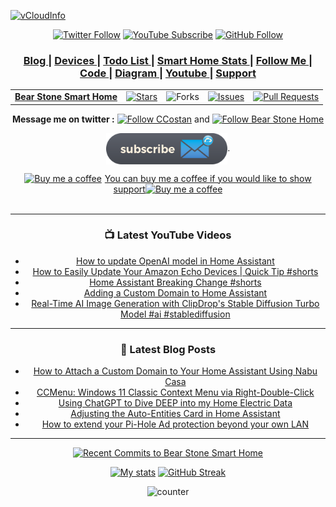 <a href="https://www.vcloudinfo.com" title="vCloudInfo"><noscript><img alt="vCloudInfo" src="https://www.vcloudinfo.com/wp-content/uploads/2019/01/vCloud@4x.png" data-retina="https://www.vcloudinfo.com/wp-content/uploads/2019/01/vCloud@4x.png"/></a>
<div align="center">
	
[![Twitter Follow](https://img.shields.io/twitter/follow/ccostan?color=blue&amp;label=talk&amp;logo=twitter&amp;style=for-the-badge)](https://twitter.com/ccostan)
[![YouTube Subscribe](https://img.shields.io/youtube/channel/subscribers/UC301G8JJFzY0BZ_0lshpKpQ?label=VIEW&logo=Youtube&logoColor=%23DF5D44&style=for-the-badge)](https://www.youtube.com/vCloudInfo?sub_confirmation=1)
[![GitHub Follow](https://img.shields.io/github/stars/CCOSTAN/Home-AssistantConfig?label=Code&amp;logo=Github&amp;style=for-the-badge)](https://github.com/CCOSTAN)
	
</div>
<div align="center"><a name="menu"></a>
  <h3>
    <a href="https://www.vcloudinfo.com/tag/smart-home">
      Blog
    </a>
    <span> | </span>
    <a href="https://github.com/CCOSTAN/Home-AssistantConfig#devices">
      Devices
    </a>
    <span> | </span>
    <a href="https://github.com/CCOSTAN/Home-AssistantConfig/issues?q=is%3Aissue+is%3Aopen+sort%3Aupdated-desc">
      Todo List
    </a>
    <span> | </span>
    <a href="https://twitter.com/BearStoneHA">
      Smart Home Stats
    </a>
    <span> | </span>
    <a href="https://www.vcloudinfo.com/click-here">
      Follow Me
    </a>
    <span> | </span>
    <a href="https://github.com/CCOSTAN/Home-AssistantConfig/tree/master/config">
      Code
    </a>
    <span> | </span>
    <a href="https://github.com/CCOSTAN/Home-AssistantConfig#diagram">
      Diagram
    </a>    
    <span> | </span>
    <a href="https://youtube.com/vCloudInfo">
      Youtube
    </a>
    <span> | </span>
    <a href="https://amzn.to/2HXSx2M">
      Support
    </a>
  </h4>
<p align="center">  
  <table>
  <tbody>
    <tr>
	    <td><a href="https://github.com/CCOSTAN/Home-AssistantConfig"><b>Bear Stone Smart Home</b></a></td>
      <td><a href="https://github.com/CCOSTAN/Home-AssistantConfig/stargazers"><img alt="Stars" src="https://img.shields.io/github/stars/CCOSTAN/Home-AssistantConfig?style=flat-square&labelColor=343b41"/></a></td>
      <td><img alt="Forks" src="https://img.shields.io/github/forks/CCOSTAN/Home-AssistantConfig?style=flat-square&labelColor=343b41"/></td>
      <td><a href="https://github.com/CCOSTAN/Home-AssistantConfig/issues?q=is%3Aissue+is%3Aopen+sort%3Aupdated-desc"><img alt="Issues" src="https://img.shields.io/github/issues/CCOSTAN/Home-AssistantConfig?style=flat-square&labelColor=343b41"/></a></td>
      <td><a href="https://github.com/CCOSTAN/Home-AssistantConfig/pulls?q=is%3Apr"><img alt="Pull Requests" src="https://img.shields.io/github/issues-pr/CCOSTAN/Home-AssistantConfig?style=flat-square&labelColor=343b41"/></td>
    </tr>
	 </tbody>
</table>

**Message me on twitter :** [![Follow CCostan](https://img.shields.io/twitter/follow/CCostan)](https://www.twitter.com/ccostan) and [![Follow Bear Stone Home](https://img.shields.io/twitter/follow/BearStoneHA)](https://www.twitter.com/BearStoneHA)
<!-- Subscribe Section -->
<p align="center">
<a href="https://eepurl.com/dmXFYz"><img align="center" border="0" src="https://raw.githubusercontent.com/CCOSTAN/Home-AssistantConfig/master/config/www/custom_ui/floorplan/images/branding/email_link.png" height="50" ></a>.
<!-- Subscribe Section END-->
<p align="center">
<a target="_blank" href="https://www.buymeacoffee.com/vCloudInfo"><img src="https://www.buymeacoffee.com/assets/img/BMC-btn-logo.svg" alt="Buy me a coffee"><span style="margin-left:5px">You can buy me a coffee if you would like to show support</span></a><a target="_blank" href="https://www.buymeacoffee.com/vCloudInfo"><img src="https://www.buymeacoffee.com/assets/img/BMC-btn-logo.svg" alt="Buy me a coffee"></a>

<br />
<br />

---

### 📺 Latest YouTube Videos
<!-- YOUTUBE:START -->
- [How to update OpenAI model in Home Assistant](https://www.youtube.com/watch?v=VhxbVQPKONk)
- [How to Easily Update Your Amazon Echo Devices | Quick Tip #shorts](https://www.youtube.com/watch?v=NkC2P5kHjBA)
- [Home Assistant Breaking Change #shorts](https://www.youtube.com/watch?v=9lDchJDXFwQ)
- [Adding a Custom Domain to Home Assistant](https://www.youtube.com/watch?v=CpHWOhcAKFc)
- [Real-Time AI Image Generation with ClipDrop&#39;s Stable Diffusion Turbo Model #ai #stablediffusion](https://www.youtube.com/watch?v=mDdNn3UIl7I)
<!-- YOUTUBE:END -->

---

### 📕 Latest Blog Posts
<!-- BLOG-POST-LIST:START -->
- [How to Attach a Custom Domain to Your Home Assistant Using Nabu Casa](https://www.vcloudinfo.com/2023/12/how-to-attach-a-custom-domain-to-your-home-assistant-using-nabu-casa.html)
- [CCMenu: Windows 11 Classic Context Menu via Right-Double-Click](https://www.vcloudinfo.com/2023/11/ccmenu-windows-11-classic-context-menu-via-right-double-click.html)
- [Using ChatGPT to Dive DEEP into my Home Electric Data](https://www.vcloudinfo.com/2023/07/using-chatgpt-to-dive-deep-into-my-home-electric-data.html)
- [Adjusting the Auto-Entities Card in Home Assistant](https://www.vcloudinfo.com/2023/06/adjusting-the-auto-entities-card-in-home-assistant.html)
- [How to extend your Pi-Hole Ad protection beyond your own LAN](https://www.vcloudinfo.com/2023/05/how-to-extend-your-pi-hole-ad-protection-beyond-your-own-lan.html)
<!-- BLOG-POST-LIST:END -->

---

<p align="center"><a align="center" target="_blank" href="https://github.com/CCOSTAN/Home-AssistantConfig#------bear-stone-smart-home-documentation"><img src="https://feeds.feedburner.com/RecentCommitsToBearStoneHA.1.gif" alt="Recent Commits to Bear Stone Smart Home" style="border:0"></a></p>

[![My stats](https://github-readme-stats.vercel.app/api?username=ccostan)](https://github.com/anuraghazra/github-readme-stats)
[![GitHub Streak](https://github-readme-streak-stats.herokuapp.com/?user=ccostan&theme=dark)](https://git.io/streak-stats)

![counter](https://enrqt1c1amo9d75.m.pipedream.net)

